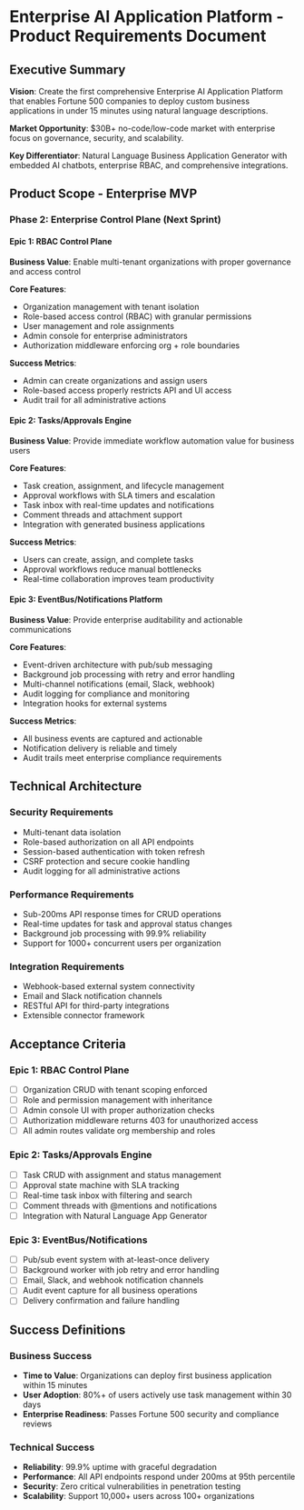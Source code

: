 # Enterprise AI Application Platform - Product Requirements Document

## Executive Summary

**Vision**: Create the first comprehensive Enterprise AI Application Platform that enables Fortune 500 companies to deploy custom business applications in under 15 minutes using natural language descriptions.

**Market Opportunity**: $30B+ no-code/low-code market with enterprise focus on governance, security, and scalability.

**Key Differentiator**: Natural Language Business Application Generator with embedded AI chatbots, enterprise RBAC, and comprehensive integrations.

## Product Scope - Enterprise MVP

### Phase 2: Enterprise Control Plane (Next Sprint)

#### Epic 1: RBAC Control Plane
**Business Value**: Enable multi-tenant organizations with proper governance and access control

**Core Features**:
- Organization management with tenant isolation
- Role-based access control (RBAC) with granular permissions
- User management and role assignments
- Admin console for enterprise administrators
- Authorization middleware enforcing org + role boundaries

**Success Metrics**:
- Admin can create organizations and assign users
- Role-based access properly restricts API and UI access
- Audit trail for all administrative actions

#### Epic 2: Tasks/Approvals Engine
**Business Value**: Provide immediate workflow automation value for business users

**Core Features**:
- Task creation, assignment, and lifecycle management
- Approval workflows with SLA timers and escalation
- Task inbox with real-time updates and notifications
- Comment threads and attachment support
- Integration with generated business applications

**Success Metrics**:
- Users can create, assign, and complete tasks
- Approval workflows reduce manual bottlenecks
- Real-time collaboration improves team productivity

#### Epic 3: EventBus/Notifications Platform
**Business Value**: Provide enterprise auditability and actionable communications

**Core Features**:
- Event-driven architecture with pub/sub messaging
- Background job processing with retry and error handling
- Multi-channel notifications (email, Slack, webhook)
- Audit logging for compliance and monitoring
- Integration hooks for external systems

**Success Metrics**:
- All business events are captured and actionable
- Notification delivery is reliable and timely
- Audit trails meet enterprise compliance requirements

## Technical Architecture

### Security Requirements
- Multi-tenant data isolation
- Role-based authorization on all API endpoints
- Session-based authentication with token refresh
- CSRF protection and secure cookie handling
- Audit logging for all administrative actions

### Performance Requirements
- Sub-200ms API response times for CRUD operations
- Real-time updates for task and approval status changes
- Background job processing with 99.9% reliability
- Support for 1000+ concurrent users per organization

### Integration Requirements
- Webhook-based external system connectivity
- Email and Slack notification channels
- RESTful API for third-party integrations
- Extensible connector framework

## Acceptance Criteria

### Epic 1: RBAC Control Plane
- [ ] Organization CRUD with tenant scoping enforced
- [ ] Role and permission management with inheritance
- [ ] Admin console UI with proper authorization checks
- [ ] Authorization middleware returns 403 for unauthorized access
- [ ] All admin routes validate org membership and roles

### Epic 2: Tasks/Approvals Engine  
- [ ] Task CRUD with assignment and status management
- [ ] Approval state machine with SLA tracking
- [ ] Real-time task inbox with filtering and search
- [ ] Comment threads with @mentions and notifications
- [ ] Integration with Natural Language App Generator

### Epic 3: EventBus/Notifications
- [ ] Pub/sub event system with at-least-once delivery
- [ ] Background worker with job retry and error handling
- [ ] Email, Slack, and webhook notification channels
- [ ] Audit event capture for all business operations
- [ ] Delivery confirmation and failure handling

## Success Definitions

### Business Success
- **Time to Value**: Organizations can deploy first business application within 15 minutes
- **User Adoption**: 80%+ of users actively use task management within 30 days
- **Enterprise Readiness**: Passes Fortune 500 security and compliance reviews

### Technical Success  
- **Reliability**: 99.9% uptime with graceful degradation
- **Performance**: All API endpoints respond under 200ms at 95th percentile
- **Security**: Zero critical vulnerabilities in penetration testing
- **Scalability**: Support 10,000+ users across 100+ organizations